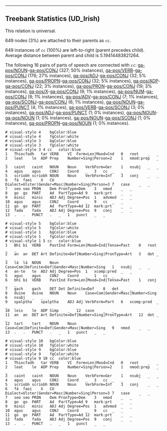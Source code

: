 

--------------------------------------------------------------------------------

## Treebank Statistics (UD_Irish)

This relation is universal.

649 nodes (3%) are attached to their parents as `cc`.

649 instances of `cc` (100%) are left-to-right (parent precedes child).
Average distance between parent and child is 5.19414483821264.

The following 16 pairs of parts of speech are connected with `cc`: [ga-pos/NOUN]()-[ga-pos/CONJ]() (327; 50% instances), [ga-pos/VERB]()-[ga-pos/CONJ]() (176; 27% instances), [ga-pos/ADJ]()-[ga-pos/CONJ]() (32; 5% instances), [ga-pos/PROPN]()-[ga-pos/CONJ]() (32; 5% instances), [ga-pos/ADP]()-[ga-pos/CONJ]() (22; 3% instances), [ga-pos/PRON]()-[ga-pos/CONJ]() (19; 3% instances), [ga-pos/X]()-[ga-pos/CONJ]() (9; 1% instances), [ga-pos/NUM]()-[ga-pos/CONJ]() (8; 1% instances), [ga-pos/ADV]()-[ga-pos/CONJ]() (7; 1% instances), [ga-pos/SCONJ]()-[ga-pos/CONJ]() (6; 1% instances), [ga-pos/NOUN]()-[ga-pos/PUNCT]() (4; 1% instances), [ga-pos/VERB]()-[ga-pos/SCONJ]() (3; 0% instances), [ga-pos/ADJ]()-[ga-pos/PUNCT]() (1; 0% instances), [ga-pos/NOUN]()-[ga-pos/NOUN]() (1; 0% instances), [ga-pos/NOUN]()-[ga-pos/SCONJ]() (1; 0% instances), [ga-pos/PROPN]()-[ga-pos/NOUN]() (1; 0% instances).


~~~ conllu
# visual-style 4	bgColor:blue
# visual-style 4	fgColor:white
# visual-style 3	bgColor:blue
# visual-style 3	fgColor:white
# visual-style 3 4 cc	color:blue
1	Thiocfadh	tar	VERB	VI	Form=Len|Mood=Cnd	0	root	_	_
2	leat	le	ADP	Prep	Number=Sing|Person=2	1	nmod:prep	_	_
3	caint	caint	NOUN	Noun	VerbForm=Ger	1	nsubj	_	_
4	agus	agus	CONJ	Coord	_	3	cc	_	_
5	scríobh	scríobh	NOUN	Noun	VerbForm=Inf	3	conj	_	_
6	fá	faoi	X	CU	Dialect=Ulster|Gender=Masc|Number=Sing|Person=3	7	case	_	_
7	seo	seo	PRON	Dem	PronType=Dem	3	nmod	_	_
8	go	go	PART	Ad	PartType=Ad	9	mark:prt	_	_
9	minic	minic	ADJ	Adj	Degree=Pos	1	advmod	_	_
10	agus	agus	CONJ	Coord	_	9	cc	_	_
11	go	go	PART	Ad	PartType=Ad	12	mark:prt	_	_
12	fada	fada	ADJ	Adj	Degree=Pos	9	conj	_	_
13	.	.	PUNCT	.	_	1	punct	_	_

~~~


~~~ conllu
# visual-style 5	bgColor:blue
# visual-style 5	fgColor:white
# visual-style 1	bgColor:blue
# visual-style 1	fgColor:white
# visual-style 1 5 cc	color:blue
1	Bhí	bí	VERB	PastInd	Form=Len|Mood=Ind|Tense=Past	0	root	_	_
2	an	an	DET	Art	Definite=Def|Number=Sing|PronType=Art	3	det	_	_
3	lá	lá	NOUN	Noun	Case=Com|Definite=Def|Gender=Masc|Number=Sing	1	nsubj	_	_
4	an-te	te	ADJ	Adj	Degree=Pos	1	xcomp:pred	_	_
5	agus	agus	CONJ	Coord	_	1	cc	_	_
6	bhí	bí	VERB	PastInd	Form=Len|Mood=Ind|Tense=Past	1	conj	_	_
7	gach	gach	DET	Det	Definite=Def	8	det	_	_
8	duine	duine	NOUN	Noun	Case=Com|Gender=Masc|Number=Sing	6	nsubj	_	_
9	spalptha	spalptha	ADJ	Adj	VerbForm=Part	6	xcomp:pred	_	_
10	leis	le	ADP	Simp	_	12	case	_	_
11	an	an	DET	Art	Definite=Def|Number=Sing|PronType=Art	12	det	_	_
12	tart	tart	NOUN	Noun	Case=Com|Definite=Def|Gender=Masc|Number=Sing	9	nmod	_	_
13	.	.	PUNCT	.	_	1	punct	_	_

~~~


~~~ conllu
# visual-style 10	bgColor:blue
# visual-style 10	fgColor:white
# visual-style 9	bgColor:blue
# visual-style 9	fgColor:white
# visual-style 9 10 cc	color:blue
1	Thiocfadh	tar	VERB	VI	Form=Len|Mood=Cnd	0	root	_	_
2	leat	le	ADP	Prep	Number=Sing|Person=2	1	nmod:prep	_	_
3	caint	caint	NOUN	Noun	VerbForm=Ger	1	nsubj	_	_
4	agus	agus	CONJ	Coord	_	3	cc	_	_
5	scríobh	scríobh	NOUN	Noun	VerbForm=Inf	3	conj	_	_
6	fá	faoi	X	CU	Dialect=Ulster|Gender=Masc|Number=Sing|Person=3	7	case	_	_
7	seo	seo	PRON	Dem	PronType=Dem	3	nmod	_	_
8	go	go	PART	Ad	PartType=Ad	9	mark:prt	_	_
9	minic	minic	ADJ	Adj	Degree=Pos	1	advmod	_	_
10	agus	agus	CONJ	Coord	_	9	cc	_	_
11	go	go	PART	Ad	PartType=Ad	12	mark:prt	_	_
12	fada	fada	ADJ	Adj	Degree=Pos	9	conj	_	_
13	.	.	PUNCT	.	_	1	punct	_	_

~~~


